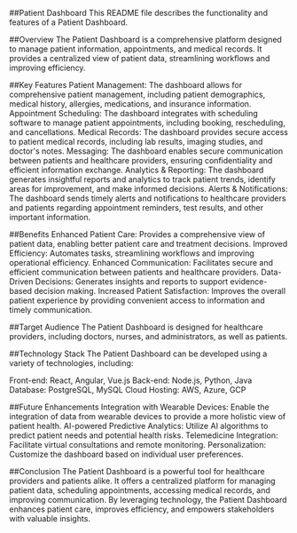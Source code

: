 ##Patient Dashboard
This README file describes the functionality and features of a Patient Dashboard.

##Overview
The Patient Dashboard is a comprehensive platform designed to manage patient information, appointments, and medical records. It provides a centralized view of patient data, streamlining workflows and improving efficiency.

##Key Features
Patient Management: The dashboard allows for comprehensive patient management, including patient demographics, medical history, allergies, medications, and insurance information.
Appointment Scheduling: The dashboard integrates with scheduling software to manage patient appointments, including booking, rescheduling, and cancellations.
Medical Records: The dashboard provides secure access to patient medical records, including lab results, imaging studies, and doctor's notes.
Messaging: The dashboard enables secure communication between patients and healthcare providers, ensuring confidentiality and efficient information exchange.
Analytics & Reporting: The dashboard generates insightful reports and analytics to track patient trends, identify areas for improvement, and make informed decisions.
Alerts & Notifications: The dashboard sends timely alerts and notifications to healthcare providers and patients regarding appointment reminders, test results, and other important information.

##Benefits
Enhanced Patient Care: Provides a comprehensive view of patient data, enabling better patient care and treatment decisions.
Improved Efficiency: Automates tasks, streamlining workflows and improving operational efficiency.
Enhanced Communication: Facilitates secure and efficient communication between patients and healthcare providers.
Data-Driven Decisions: Generates insights and reports to support evidence-based decision making.
Increased Patient Satisfaction: Improves the overall patient experience by providing convenient access to information and timely communication.

##Target Audience
The Patient Dashboard is designed for healthcare providers, including doctors, nurses, and administrators, as well as patients.

##Technology Stack
The Patient Dashboard can be developed using a variety of technologies, including:

Front-end: React, Angular, Vue.js
Back-end: Node.js, Python, Java
Database: PostgreSQL, MySQL
Cloud Hosting: AWS, Azure, GCP

##Future Enhancements
Integration with Wearable Devices: Enable the integration of data from wearable devices to provide a more holistic view of patient health.
AI-powered Predictive Analytics: Utilize AI algorithms to predict patient needs and potential health risks.
Telemedicine Integration: Facilitate virtual consultations and remote monitoring.
Personalization: Customize the dashboard based on individual user preferences.

##Conclusion
The Patient Dashboard is a powerful tool for healthcare providers and patients alike. It offers a centralized platform for managing patient data, scheduling appointments, accessing medical records, and improving communication. By leveraging technology, the Patient Dashboard enhances patient care, improves efficiency, and empowers stakeholders with valuable insights.

